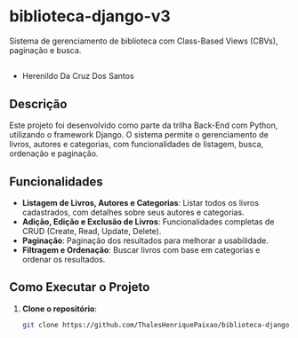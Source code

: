 # biblioteca-django-v3
Sistema de gerenciamento de biblioteca com Class-Based Views (CBVs), paginação e busca.

## 


- Herenildo Da Cruz Dos Santos



## Descrição

Este projeto foi desenvolvido como parte da trilha Back-End com Python, utilizando o framework Django. O sistema permite o gerenciamento de livros, autores e categorias, com funcionalidades de listagem, busca, ordenação e paginação.

## Funcionalidades

- **Listagem de Livros, Autores e Categorias**: Listar todos os livros cadastrados, com detalhes sobre seus autores e categorias.
- **Adição, Edição e Exclusão de Livros**: Funcionalidades completas de CRUD (Create, Read, Update, Delete).
- **Paginação**: Paginação dos resultados para melhorar a usabilidade.
- **Filtragem e Ordenação**: Buscar livros com base em categorias e ordenar os resultados.
  
## Como Executar o Projeto

1. **Clone o repositório**:
   ```bash
   git clone https://github.com/ThalesHenriquePaixao/biblioteca-django-v3.git
